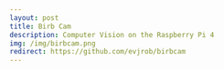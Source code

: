 ```yaml
---
layout: post
title: Birb Cam
description: Computer Vision on the Raspberry Pi 4
img: /img/birbcam.png
redirect: https://github.com/evjrob/birbcam
---
```

